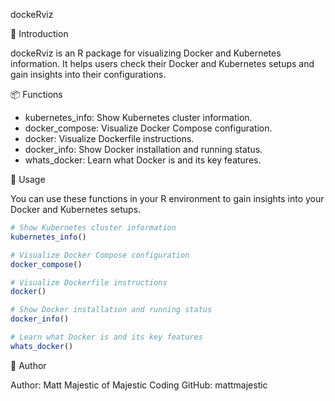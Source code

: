 dockeRviz

🐳 Introduction

dockeRviz is an R package for visualizing Docker and Kubernetes information. It helps users check their Docker and Kubernetes setups and gain insights into their configurations.

📦 Functions

- kubernetes_info: Show Kubernetes cluster information.
- docker_compose: Visualize Docker Compose configuration.
- docker: Visualize Dockerfile instructions.
- docker_info: Show Docker installation and running status.
- whats_docker: Learn what Docker is and its key features.

🚀 Usage

You can use these functions in your R environment to gain insights into your Docker and Kubernetes setups.

```R
# Show Kubernetes cluster information
kubernetes_info()

# Visualize Docker Compose configuration
docker_compose()

# Visualize Dockerfile instructions
docker()

# Show Docker installation and running status
docker_info()

# Learn what Docker is and its key features
whats_docker()
```

👤 Author

Author: Matt Majestic of Majestic Coding
GitHub: mattmajestic
